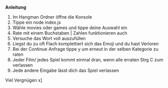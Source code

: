 **Anleitung** 

1. Im Hangman Ordner öffne die Konsole
2. Tippe ein node index.js
3. Wähle movies oder games und tippe deine Auswahl ein
4. Rate mit einem Buchstaben | Zahlen funktionieren auch
5. Versuche das Wort voll auszufüllen
6. Liegst du zu oft Flach komplettiert sich das Emoji und du hast Verloren
7. Bei der Continue Anfrage tippe y um erneut in der selben Kategorie zu raten
8. Jeder Film/ jedes Spiel kommt einmal dran, wenn alle erraten Strg C zum verlassen
9. Jede andere Eingabe lässt dich das Spiel verlassen

Viel Vergnügen x]

